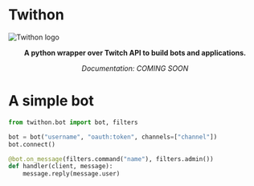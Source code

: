 # Twithon
![Twithon logo](https://vps.witer33.com/Twithon/TwithonGithub.png)
<p align="center"><b>A python wrapper over Twitch API to build bots and applications.</b></p>
<p align="center"><i>Documentation: COMING SOON</i></p>

# A simple bot

``` python
from twithon.bot import bot, filters

bot = bot("username", "oauth:token", channels=["channel"])
bot.connect()

@bot.on_message(filters.command("name"), filters.admin())
def handler(client, message):
    message.reply(message.user)
```

